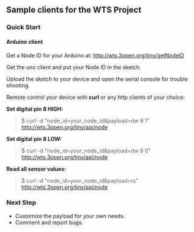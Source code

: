 ## Sample clients for the WTS Project ##

### Quick Start ###

#### Arduino client

Get a Node ID for your Arduino at:
http://wts.3open.org/tiny/getNodeID

Get the uno client and put your Node ID in the sketch.

Upload the sketch to your device and open the serial console for trouble shooting.

Remote control your device with **curl** or any http clients of your choice:

__Set digital pin 8 HIGH:__
> $ curl -d "node_id=your_node_id&payload=dw 8 1" http://wts.3open.org/tiny/api/node

__Set digital pin 8 LOW:__
> $ curl -d "node_id=your_node_id&payload=dw 8 0" http://wts.3open.org/tiny/api/node

__Read all sensor values:__
> $ curl -d "node_id=your_node_id&payload=rs" http://wts.3open.org/tiny/api/node

### Next Step ###

* Customize the payload for your own needs.
* Comment and report bugs.

